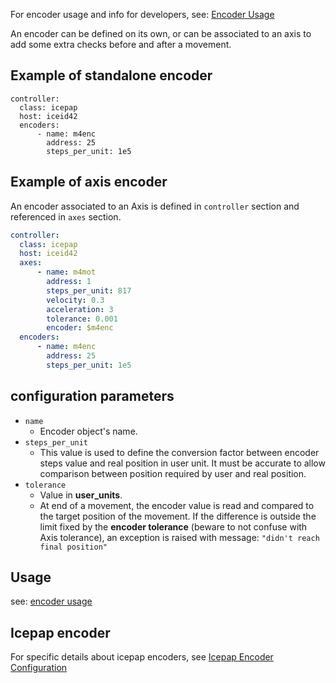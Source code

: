 
For encoder usage and info for developers, see: [Encoder
Usage](motion_encoder.md)

An encoder can be defined on its own, or can be associated to an axis
to add some extra checks before and after a movement.

## Example of standalone encoder

```
controller:
  class: icepap
  host: iceid42
  encoders:
      - name: m4enc
        address: 25
        steps_per_unit: 1e5
```

## Example of axis encoder

An encoder associated to an Axis is defined in `controller` section
and referenced in `axes` section.


```yaml
controller:
  class: icepap
  host: iceid42
  axes:
      - name: m4mot
        address: 1
        steps_per_unit: 817
        velocity: 0.3
        acceleration: 3
        tolerance: 0.001
        encoder: $m4enc
  encoders:
      - name: m4enc
        address: 25
        steps_per_unit: 1e5
```


## configuration parameters

* `name`
    * Encoder object's name.
* `steps_per_unit`
    * This value is used to define the conversion factor between
    encoder steps value and real position in user unit. It must be
    accurate to allow comparison between position required by user and
    real position.
* `tolerance`
    * Value in **user_units**.
    * At end of a movement, the encoder value is read and compared to
    the target position of the movement. If the difference is outside
    the limit fixed by the **encoder tolerance** (beware to not
    confuse with Axis tolerance), an exception is raised with message:
    `"didn't reach final position"`




## Usage

see: [encoder usage](motion_encoder.md)


## Icepap encoder

For specific details about icepap encoders, see
[Icepap Encoder Configuration](config_icepap.md#encoder-configuration)


